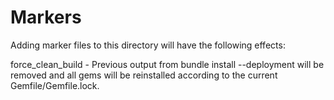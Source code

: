 Markers
===========

Adding marker files to this directory will have the following effects:

force_clean_build - Previous output from bundle install --deployment will be
     removed and all gems will be reinstalled according to the current
     Gemfile/Gemfile.lock.